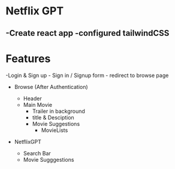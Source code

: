 # Netflix GPT

-Create react app
-configured tailwindCSS
-
# Features
-Login & Sign up
    - Sign in / Signup form
    - redirect to browse page
    
- Browse (After Authentication)
    - Header
    - Main Movie
        - Trailer in background
        - title & Desciption
        - Movie Suggestions
            - MovieLists

- NetflixGPT
     - Search Bar
     - Movie Sugggestions